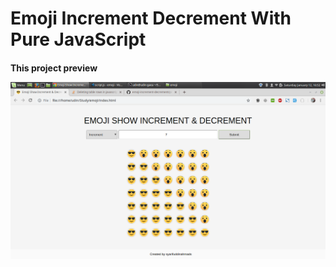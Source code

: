 <h1> Emoji Increment Decrement With Pure JavaScript

<h4> This project preview 

![alt text](https://raw.githubusercontent.com/syarifuddinahmads/emoji-increment-decrement/master/images/Screenshot%20from%202019-01-12%2016-52-11.png)
